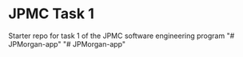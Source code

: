 # JPMC Task 1
Starter repo for task 1 of the JPMC software engineering program
"# JPMorgan-app" 
"# JPMorgan-app" 
